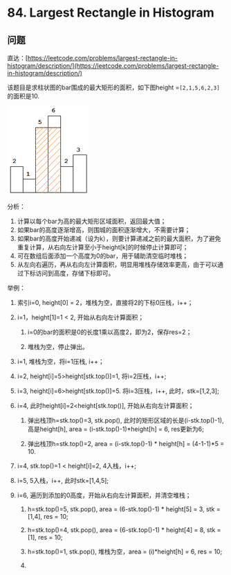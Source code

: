 # 84. Largest Rectangle in Histogram

## 问题

直达：[https://leetcode.com/problems/largest-rectangle-in-histogram/description/](https://leetcode.com/problems/largest-rectangle-in-histogram/description/)

该题目是求柱状图的bar围成的最大矩形的面积，如下图height =`[2,1,5,6,2,3]`的面积是10.

![](/assets/import.png)

分析：

1. 计算以每个bar为高的最大矩形区域面积，返回最大值；
2. 如果bar的高度逐渐增高，则围城的面积逐渐增大，不需要计算；
3. 如果bar的高度开始递减（设为k），则要计算递减之前的最大面积，为了避免重复计算，从右向左计算至小于height\[k\]的时候停止计算即可；
4. 可在数组后面添加一个高度为0的bar，用于辅助清空临时堆栈；
5. 从左向右遍历，再从右向左计算面积，明显用堆栈存储效率更高，由于可以通过下标访问到高度，存储下标即可。

举例：

1. 索引i=0, height\[0\] = 2，堆栈为空，直接将2的下标0压栈，i++；
2. i=1，height\[1\]=1 &lt; 2, 开始从右向左计算面积；

   1. i=0的bar的面积是0的长度1乘以高度2，即为2，保存res=2；

   2. 堆栈为空，停止弹出。

3. i=1, 堆栈为空，将i=1压栈, i++；

4. i=2, height\[i\]=5&gt;height\[stk.top\(\)\]=1, 将i=2压栈，i++;

5. i=3, height\[i\]=6&gt;height\[stk.top\(\)\]=5. 将i=3压栈，i++, 此时，stk=\[1,2,3\];

6. i=4, 此时height\[i\]=2&lt;height\[stk.top\(\)\], 开始从右向左计算面积；

   1. 弹出栈顶h=stk.top\(\)=3, stk.pop\(\), 此时的矩形区域的长是\(i-stk.top\(\)-1\), 高是height\[h\], area = \(i-stk.top\(\)-1\)\*height\[h\] = 6, res更新为6;

   2. 弹出栈顶h=stk.top\(\)=2, area = \(i-stk.top\(\)-1\) \* height\[h\] = \(4-1-1\)\*5 = 10.

7. i=4, stk.top\(\)=1 &lt; height\[i\]=2, 4入栈，i++;

8. i=5, 5入栈，i++, 此时stk=\[1,4,5\];

9. i=6, 遍历到添加的0高度，开始从右向左计算面积，并清空堆栈；

   1. h=stk.top\(\)=5, stk.pop\(\), area = \(6-stk.top\(\)-1\) \* height\[5\] = 3, stk = \[1,4\], res = 10;

   2. h=stk.top\(\)=4, stk.pop\(\), area = \(6-stk.top\(\)-1\) \* height\[4\] = 8, stk = \[1\], res = 10;

   3. h=stk.top\(\)=1, stk.pop\(\), 堆栈为空，area = \(i\)\*height\[h\] = 6, res = 10;

   4. 



